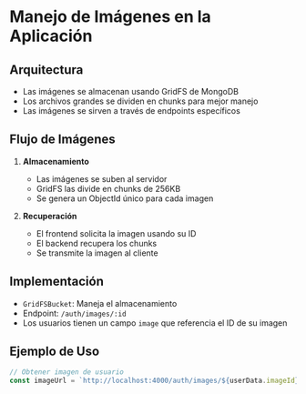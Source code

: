 # Manejo de Imágenes en la Aplicación

## Arquitectura
- Las imágenes se almacenan usando GridFS de MongoDB
- Los archivos grandes se dividen en chunks para mejor manejo
- Las imágenes se sirven a través de endpoints específicos

## Flujo de Imágenes
1. **Almacenamiento**
   - Las imágenes se suben al servidor
   - GridFS las divide en chunks de 256KB
   - Se genera un ObjectId único para cada imagen

2. **Recuperación**
   - El frontend solicita la imagen usando su ID
   - El backend recupera los chunks
   - Se transmite la imagen al cliente

## Implementación
- `GridFSBucket`: Maneja el almacenamiento
- Endpoint: `/auth/images/:id`
- Los usuarios tienen un campo `image` que referencia el ID de su imagen

## Ejemplo de Uso
```javascript
// Obtener imagen de usuario
const imageUrl = `http://localhost:4000/auth/images/${userData.imageId}`;
```